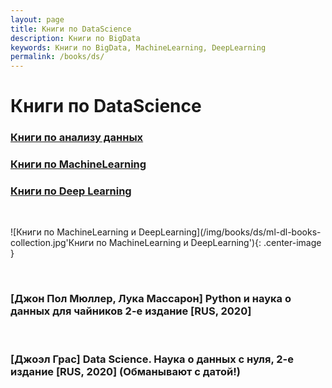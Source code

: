 ```yaml
---
layout: page
title: Книги по DataScience
description: Книги по BigData
keywords: Книги по BigData, MachineLearning, DeepLearning
permalink: /books/ds/
---
```


# Книги по DataScience

### [Книги по анализу данных](/books/ds/da/)

### [Книги по MachineLearning](/books/ds/ml/)

### [Книги по Deep Learning](/books/ds/dl/)

<br/>

![Книги по MachineLearning и DeepLearning](/img/books/ds/ml-dl-books-collection.jpg'Книги по MachineLearning и DeepLearning'){: .center-image }

<br/>

### [Джон Пол Мюллер, Лука Массарон] Python и наука о данных для чайников 2-е издание [RUS, 2020]

<br/>

### [Джоэл Грас] Data Science. Наука о данных с нуля, 2-е издание [RUS, 2020] (Обманывают с датой!)
